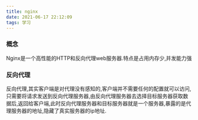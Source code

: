 ```yaml
---
title: nginx
date: 2021-06-17 22:12:09
tags: 学习
---
```


### 概念

​	Nginx是一个高性能的HTTP和反向代理web服务器.特点是占用内存少,并发能力强

### 反向代理

​	反向代理,其实客户端是对代理没有感知的,客户端并不需要任何的配置就可以访问,只需要将请求发送到反向代理服务器,由反向代理服务器去选择目标服务器获取数据后,返回给客户端,此时反向代理服务器和目标服务器就是一个服务器,暴露的是代理服务器的地址,隐藏了真实服务器的ip地址.

<!--more-->